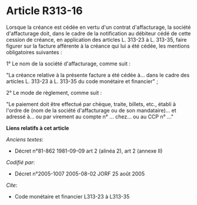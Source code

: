# Article R313-16

Lorsque la créance est cédée en vertu d'un contrat d'affacturage, la société d'affacturage doit, dans le cadre de la
notification au débiteur cédé de cette cession de créance, en application des articles L. 313-23 à L. 313-35, faire figurer
sur la facture afférente à la créance qui lui a été cédée, les mentions obligatoires suivantes :

1° Le nom de la société d'affacturage, comme suit :

"La créance relative à la présente facture a été cédée à... dans le cadre des articles L. 313-23 à L. 313-35 du code
monétaire et financier" ;

2° Le mode de règlement, comme suit :

"Le paiement doit être effectué par chèque, traite, billets, etc., établi à l'ordre de (nom de la société d'affacturage ou de
son mandataire)... et adressé à... ou par virement au compte n° ... chez... ou au CCP n° ..."

**Liens relatifs à cet article**

_Anciens textes_:

  - Décret n°81-862 1981-09-09 art 2 (alinéa 2), art 2 (annexe II)

_Codifié par_:

  - Décret n°2005-1007 2005-08-02 JORF 25 août 2005

_Cite_:

  - Code monétaire et financier L313-23 à L313-35
